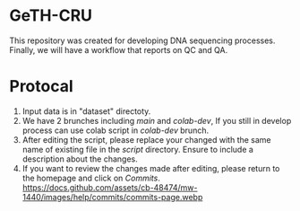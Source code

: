 # GeTH-CRU

  This repository was created for developing DNA sequencing processes. Finally, we will have a workflow that reports on QC and QA.

# Protocal

  1) Input data is in "dataset" directoty.
  2) We have 2 brunches including _main_ and _colab-dev_, If you still in develop process can use colab script in _colab-dev_ brunch.
  3) After editing the script, please replace your changed with the same name of existing file in the _script_ directory.
     Ensure to include a description about the changes.  
  4) If you want to review the changes made after editing, please return to the homepage and click on _Commits_.
     <https://docs.github.com/assets/cb-48474/mw-1440/images/help/commits/commits-page.webp>
